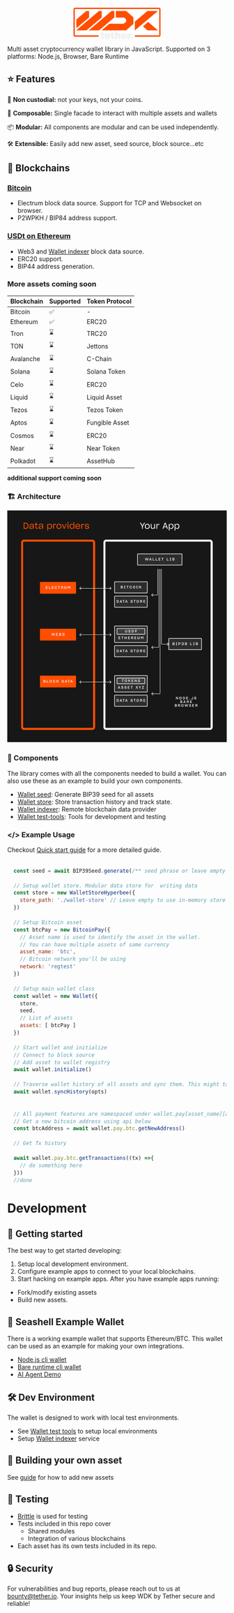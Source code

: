 <p align="center" width="100">
<a href="https://github.com/tetherto/lib-wallet">
<img src="./assets/logo.png" width="200" align="center"/>
</a>
</p>


Multi asset cryptocurrency wallet library in JavaScript.
Supported on 3 platforms:  Node.js, Browser, Bare Runtime


## ⭐ Features

🔑 **Non custodial:** not your keys, not your coins.

🧩 **Composable:** Single facade to interact with multiple assets and wallets

📦 **Modular:** All components are modular and can be used independently.

🛠️ **Extensible:** Easily add new asset, seed source, block source...etc

## 🔗 Blockchains

### [Bitcoin](./blockchains/wallet-pay-btc.md)
- Electrum block data source. Support for TCP and Websocket on browser. 
- P2WPKH / BIP84 address support.

### [USDt on Ethereum](./blockchains/wallet-pay-eth-erc20.md)
- Web3 and [Wallet indexer](./components/wallet-indexer.md) block data source.
- ERC20 support.
- BIP44 address generation.

### More assets coming soon

| Blockchain   	|  Supported  | Token Protocol
|---	        |---	      |--
|  Bitcoin 	    |  ✅ 	      | -
|  Ethereum  	|  ✅ 	      | ERC20
|  Tron 	    |  ⌛ 	      | TRC20
|  TON 	        |   ⌛	      | Jettons
|  Avalanche 	|   ⌛	      | C-Chain
|  Solana 	    |  ⌛ 	      | Solana Token
|  Celo 	    |   ⌛	      | ERC20
|  Liquid 	    |  ⌛ 	      | Liquid Asset
|  Tezos 	    |  ⌛ 	      | Tezos Token
|  Aptos 	    |  ⌛ 	      | Fungible Asset
|  Cosmos 	    |  ⌛ 	      | ERC20
|  Near 	    |  ⌛ 	      | Near Token
|  Polkadot 	|  ⌛ 	      | AssetHub

**additional support coming soon**


### 🏗️ Architecture
![Architecture](./assets/architecture.png)

### 🧩 Components
The library comes with all the components needed to build a wallet. You can also use these as an example to build your own components.

- [Wallet seed](./components/wallet-seed.md): Generate BIP39 seed for all assets 
- [Wallet store](./components/wallet-store.md): Store transaction history and track state.
- [Wallet indexer](./components/wallet-indexer.md): Remote blockchain data provider
- [Wallet test-tools](./components/wallet-test-tools.md): Tools for development and testing 

### **</>**  Example Usage

Checkout [Quick start guide](./guides/getting-started.md) for a more detailed guide.

```javascript

  const seed = await BIP39Seed.generate(/** seed phrase or leave empty to generate one */)

  // Setup wallet store. Modular data store for  writing data
  const store = new WalletStoreHyperbee({
    store_path: './wallet-store' // Leave empty to use in-memory store
  })

  // Setup Bitcoin asset
  const btcPay = new BitcoinPay({
    // Asset name is used to identify the asset in the wallet.
    // You can have multiple assets of same currency
    asset_name: 'btc',
    // Bitcoin network you'll be using
    network: 'regtest'
  })

  // Setup main wallet class
  const wallet = new Wallet({
    store,
    seed,
    // List of assets 
    assets: [ btcPay ]
  })

  // Start wallet and initialize
  // Connect to block source 
  // Add asset to wallet registry 
  await wallet.initialize()

  // Traverse wallet history of all assets and sync them. This might take a while depending on wallet size 
  await wallet.syncHistory(opts)


  // All payment features are namespaced under wallet.pay[asset_name][action](opts, ...args)
  // Get a new bitcoin address using api below
  const btcAddress = await wallet.pay.btc.getNewAddress()

  // Get Tx history

  await wallet.pay.btc.getTransactions((tx) =>{
    // do something here 
  }))
  //done 

```

# Development

## 🚀 Getting started

The best way to get started developing:

1. Setup local development environment.
2. Configure example apps to connect to your local blockchains.
3. Start hacking on example apps.
After you have example apps running:
- Fork/modify existing assets
- Build new assets.

## 🐚 Seashell Example Wallet
There is a working example wallet that supports Ethereum/BTC. This wallet can be used as an example for making your own integrations.
- [Node.js cli wallet](./examples/node/seashell-node.md)
- [Bare runtime cli wallet](./examples/bare/seashell-bare.md)
- [AI Agent Demo](./examples/web/ai-agent-demo.md)

## 🛠️ Dev Environment
The wallet is designed to work with local test environments. 
- See [Wallet test tools](./components/wallet-test-tools.md) to setup local environments 
- Setup [Wallet indexer](./components/wallet-indexer.md) service

## 🍱 Building your own asset
See [guide](./guides/integrating-new-assets.md) for how to add new assets

## 🧪 Testing
- [Brittle](https://github.com/holepunchto/brittle) is used for testing
- Tests included in this repo cover
    - Shared modules
    - Integration of various blockchains
- Each asset has its own tests included in its repo.

## 🔒 Security 
For vulnerabilities and bug reports, please reach out to us at bounty@tether.io.
Your insights help us keep WDK by Tether secure and reliable!
